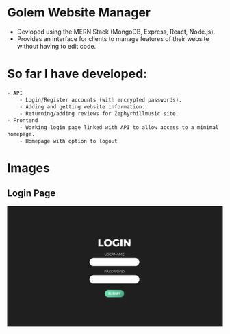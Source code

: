 # Golem Website Manager
- Devloped using the MERN Stack (MongoDB, Express, React, Node.js).
- Provides an interface for clients to manage features of their website without having to edit code.
# So far I have developed:
    - API
        - Login/Register accounts (with encrypted passwords).
        - Adding and getting website information.
        - Returning/adding reviews for Zephyrhillmusic site.
    - Frontend 
        - Working login page linked with API to allow access to a minimal homepage.
        - Homepage with option to logout

# Images
## Login Page
![Login Page](readme-images/login.png?raw=true "Login Page")
